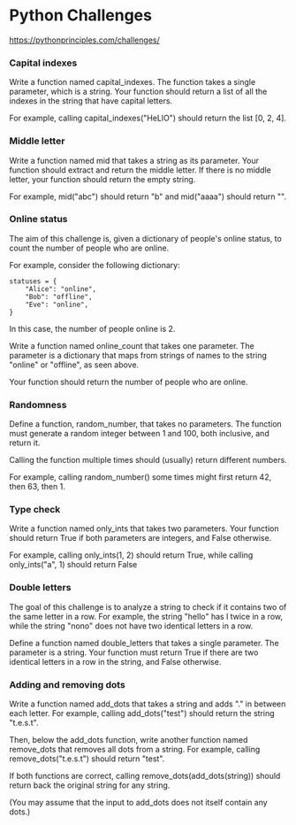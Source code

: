 # Python Challenges
https://pythonprinciples.com/challenges/

### Capital indexes
Write a function named capital_indexes. The function takes a single parameter, which is a string. Your function should return a list of all the indexes in the string that have capital letters.

For example, calling capital_indexes("HeLlO") should return the list [0, 2, 4].

### Middle letter
Write a function named mid that takes a string as its parameter. Your function should extract and return the middle letter. If there is no middle letter, your function should return the empty string.

For example, mid("abc") should return "b" and mid("aaaa") should return "".

### Online status
The aim of this challenge is, given a dictionary of people's online status, to count the number of people who are online.

For example, consider the following dictionary:

```
statuses = {
    "Alice": "online",
    "Bob": "offline",
    "Eve": "online",
}
```
In this case, the number of people online is 2.

Write a function named online_count that takes one parameter. The parameter is a dictionary that maps from strings of names to the string "online" or "offline", as seen above.

Your function should return the number of people who are online.

### Randomness

Define a function, random_number, that takes no parameters. The function must generate a random integer between 1 and 100, both inclusive, and return it.

Calling the function multiple times should (usually) return different numbers.

For example, calling random_number() some times might first return 42, then 63, then 1.

### Type check
Write a function named only_ints that takes two parameters. Your function should return True if both parameters are integers, and False otherwise.

For example, calling only_ints(1, 2) should return True, while calling only_ints("a", 1) should return False

### Double letters
The goal of this challenge is to analyze a string to check if it contains two of the same letter in a row. For example, the string "hello" has l twice in a row, while the string "nono" does not have two identical letters in a row.

Define a function named double_letters that takes a single parameter. The parameter is a string. Your function must return True if there are two identical letters in a row in the string, and False otherwise.

### Adding and removing dots
Write a function named add_dots that takes a string and adds "." in between each letter. For example, calling add_dots("test") should return the string "t.e.s.t".

Then, below the add_dots function, write another function named remove_dots that removes all dots from a string. For example, calling remove_dots("t.e.s.t") should return "test".

If both functions are correct, calling remove_dots(add_dots(string)) should return back the original string for any string.

(You may assume that the input to add_dots does not itself contain any dots.)